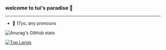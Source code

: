 ### welcome to tui's paradise 🐸
---
- 🌹 17yo, any pronouns




![Anurag's GitHub stats](https://github-readme-stats.vercel.app/api?username=tuisapo&show_icons=true&theme=high_contrast)


[![Top Langs](https://github-readme-stats.vercel.app/api/top-langs/?username=tuisapo&layout=compact)](https://github.com/anuraghazra/github-readme-stats)

